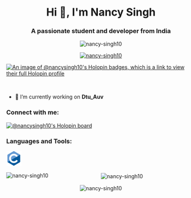 <h1 align="center">Hi 👋, I'm Nancy Singh</h1>
<h3 align="center">A passionate student and developer from India</h3>

<p align="center"> <img src="https://komarev.com/ghpvc/?username=nancy-singh10&label=Profile%20views&color=0e75b6&style=flat" alt="nancy-singh10" /> </p>

<p align="center"> <a href="https://github.com/ryo-ma/github-profile-trophy"><img src="https://github-profile-trophy.vercel.app/?username=nancy-singh10" alt="nancy-singh10" /></a> </p>



[![An image of @nancysingh10's Holopin badges, which is a link to view their full Holopin profile](https://holopin.me/nancysingh10)](https://holopin.io/@nancysingh10)


<p align="center"> <a href="https://twitter.com/" target="blank"><img src="https://img.shields.io/twitter/follow/?logo=twitter&style=for-the-badge" alt="" /></a> </p>

- 🔭 I’m currently working on **Dtu_Auv**

<h3 align="left">Connect with me:</h3>
<a href="https://holopin.io/@nancysingh10">
  <img src="https://holopin.me/nancysingh10/" alt="@nancysingh10's Holopin board" />
</a>

<h3 align="left">Languages and Tools:</h3>
<p align="left"> 
  <a href="https://www.cprogramming.com/" target="_blank" rel="noreferrer"> 
    <img src="https://raw.githubusercontent.com/devicons/devicon/master/icons/c/c-original.svg" alt="c" width="40" height="40"/> 
  </a> 
  <!-- Add more icons for your languages and tools here -->
</p>

<p align="center">
  <img align="left" src="https://github-readme-stats.vercel.app/api/top-langs?username=nancy-singh10&show_icons=true&locale=en&layout=compact" alt="nancy-singh10" />
</p>

<p align="center">
  <img align="center" src="https://github-readme-stats.vercel.app/api?username=nancy-singh10&show_icons=true&locale=en" alt="nancy-singh10" />
</p>

<p align="center">
  <img align="center" src="https://github-readme-streak-stats.herokuapp.com/?user=nancy-singh10&" alt="nancy-singh10" />
</p>

